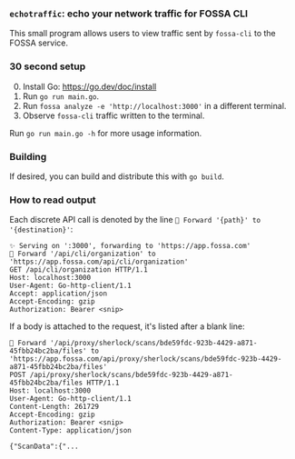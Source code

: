 ### `echotraffic`: echo your network traffic for FOSSA CLI

This small program allows users to view traffic sent by `fossa-cli` to the FOSSA service.

### 30 second setup

0. Install Go: https://go.dev/doc/install
1. Run `go run main.go`.
2. Run `fossa analyze -e 'http://localhost:3000'` in a different terminal.
3. Observe `fossa-cli` traffic written to the terminal.

Run `go run main.go -h` for more usage information.

### Building

If desired, you can build and distribute this with `go build`.

### How to read output

Each discrete API call is denoted by the line `🚀 Forward '{path}' to '{destination}'`:
```
✨ Serving on ':3000', forwarding to 'https://app.fossa.com'
🚀 Forward '/api/cli/organization' to 'https://app.fossa.com/api/cli/organization'
GET /api/cli/organization HTTP/1.1
Host: localhost:3000
User-Agent: Go-http-client/1.1
Accept: application/json
Accept-Encoding: gzip
Authorization: Bearer <snip>
```

If a body is attached to the request, it's listed after a blank line:
```
🚀 Forward '/api/proxy/sherlock/scans/bde59fdc-923b-4429-a871-45fbb24bc2ba/files' to 'https://app.fossa.com/api/proxy/sherlock/scans/bde59fdc-923b-4429-a871-45fbb24bc2ba/files'
POST /api/proxy/sherlock/scans/bde59fdc-923b-4429-a871-45fbb24bc2ba/files HTTP/1.1
Host: localhost:3000
User-Agent: Go-http-client/1.1
Content-Length: 261729
Accept-Encoding: gzip
Authorization: Bearer <snip>
Content-Type: application/json

{"ScanData":{"...
```

